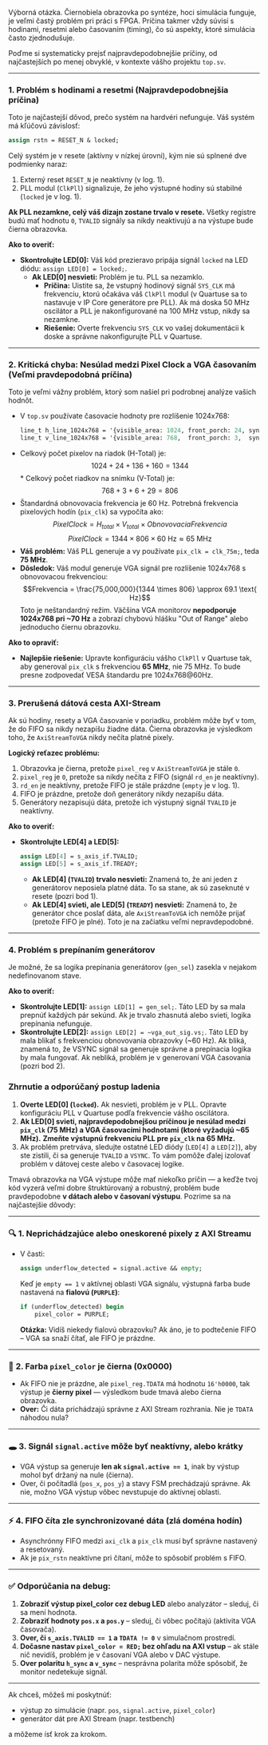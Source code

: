 Výborná otázka. Čiernobiela obrazovka po syntéze, hoci simulácia funguje, je veľmi častý problém pri práci s FPGA. Príčina takmer vždy súvisí s hodinami, resetmi alebo časovaním (timing), čo sú aspekty, ktoré simulácia často zjednodušuje.

Poďme si systematicky prejsť najpravdepodobnejšie príčiny, od najčastejších po menej obvyklé, v kontexte vášho projektu `top.sv`.

-----

### 1\. Problém s hodinami a resetmi (Najpravdepodobnejšia príčina)

Toto je najčastejší dôvod, prečo systém na hardvéri nefunguje. Váš systém má kľúčovú závislosť:

```systemverilog
assign rstn = RESET_N & locked;
```

Celý systém je v resete (aktívny v nízkej úrovni), kým nie sú splnené dve podmienky naraz:

1.  Externý reset `RESET_N` je neaktívny (v log. 1).
2.  PLL modul (`ClkPll`) signalizuje, že jeho výstupné hodiny sú stabilné (`locked` je v log. 1).

**Ak PLL nezamkne, celý váš dizajn zostane trvalo v resete.** Všetky registre budú mať hodnotu `0`, `TVALID` signály sa nikdy neaktivujú a na výstupe bude čierna obrazovka.

**Ako to overiť:**

  * **Skontrolujte LED[0]:** Váš kód prezieravo pripája signál `locked` na LED diódu: `assign LED[0] = locked;`.
      * **Ak LED[0] nesvieti:** Problém je tu. PLL sa nezamklo.
          * **Príčina:** Uistite sa, že vstupný hodinový signál `SYS_CLK` má frekvenciu, ktorú očakáva váš `ClkPll` modul (v Quartuse sa to nastavuje v IP Core generátore pre PLL). Ak má doska 50 MHz oscilátor a PLL je nakonfigurované na 100 MHz vstup, nikdy sa nezamkne.
          * **Riešenie:** Overte frekvenciu `SYS_CLK` vo vašej dokumentácii k doske a správne nakonfigurujte PLL v Quartuse.

-----

### 2\. Kritická chyba: Nesúlad medzi Pixel Clock a VGA časovaním (Veľmi pravdepodobná príčina)

Toto je veľmi vážny problém, ktorý som našiel pri podrobnej analýze vašich hodnôt.

  * V `top.sv` používate časovacie hodnoty pre rozlíšenie 1024x768:
    ```systemverilog
    line_t h_line_1024x768 = '{visible_area: 1024, front_porch: 24, sync_pulse: 136, back_porch: 160, ...};
    line_t v_line_1024x768 = '{visible_area: 768,  front_porch: 3,  sync_pulse: 6,   back_porch: 29,  ...};
    ```
  * Celkový počet pixelov na riadok (H-Total) je: $$1024 + 24 + 136 + 160 = 1344$$\* Celkový počet riadkov na snímku (V-Total) je:$$768 + 3 + 6 + 29 = 806$$
  * Štandardná obnovovacia frekvencia je 60 Hz. Potrebná frekvencia pixelových hodín (`pix_clk`) sa vypočíta ako:
    $$Pixel Clock = H_{total} \times V_{total} \times ObnovovaciaFrekvencia$$   $$Pixel Clock = 1344 \times 806 \times 60 \text{ Hz} \approx 65 \text{ MHz}$$
  * **Váš problém:** Váš PLL generuje a vy používate `pix_clk = clk_75m;`, teda **75 MHz**.
  * **Dôsledok:** Váš modul generuje VGA signál pre rozlíšenie 1024x768 s obnovovacou frekvenciou:
    $$Frekvencia = \frac{75,000,000}{1344 \times 806} \approx 69.1 \text{ Hz}$$
    Toto je neštandardný režim. Väčšina VGA monitorov **nepodporuje 1024x768 pri \~70 Hz** a zobrazí chybovú hlášku "Out of Range" alebo jednoducho čiernu obrazovku.

**Ako to opraviť:**

  * **Najlepšie riešenie:** Upravte konfiguráciu vášho `ClkPll` v Quartuse tak, aby generoval `pix_clk` s frekvenciou **65 MHz**, nie 75 MHz. To bude presne zodpovedať VESA štandardu pre 1024x768@60Hz.

-----

### 3\. Prerušená dátová cesta AXI-Stream

Ak sú hodiny, resety a VGA časovanie v poriadku, problém môže byť v tom, že do FIFO sa nikdy nezapíšu žiadne dáta. Čierna obrazovka je výsledkom toho, že `AxiStreamToVGA` nikdy nečíta platné pixely.

**Logický reťazec problému:**

1.  Obrazovka je čierna, pretože `pixel_reg` v `AxiStreamToVGA` je stále `0`.
2.  `pixel_reg` je `0`, pretože sa nikdy nečíta z FIFO (signál `rd_en` je neaktívny).
3.  `rd_en` je neaktívny, pretože FIFO je stále prázdne (`empty` je v log. 1).
4.  FIFO je prázdne, pretože doň generátory nikdy nezapíšu dáta.
5.  Generátory nezapisujú dáta, pretože ich výstupný signál `TVALID` je neaktívny.

**Ako to overiť:**

  * **Skontrolujte LED[4] a LED[5]:**
    ```systemverilog
    assign LED[4] = s_axis_if.TVALID;
    assign LED[5] = s_axis_if.TREADY;
    ```
      * **Ak LED[4] (`TVALID`) trvalo nesvieti:** Znamená to, že ani jeden z generátorov neposiela platné dáta. To sa stane, ak sú zaseknuté v resete (pozri bod 1).
      * **Ak LED[4] svieti, ale LED[5] (`TREADY`) nesvieti:** Znamená to, že generátor chce poslať dáta, ale `AxiStreamToVGA` ich nemôže prijať (pretože FIFO je plné). Toto je na začiatku veľmi nepravdepodobné.

-----

### 4\. Problém s prepínaním generátorov

Je možné, že sa logika prepínania generátorov (`gen_sel`) zasekla v nejakom nedefinovanom stave.

**Ako to overiť:**

  * **Skontrolujte LED[1]:** `assign LED[1] = gen_sel;`. Táto LED by sa mala prepnúť každých pár sekúnd. Ak je trvalo zhasnutá alebo svieti, logika prepínania nefunguje.
  * **Skontrolujte LED[2]:** `assign LED[2] = ~vga_out_sig.vs;`. Táto LED by mala blikať s frekvenciou obnovovania obrazovky (\~60 Hz). Ak bliká, znamená to, že VSYNC signál sa generuje správne a prepínacia logika by mala fungovať. Ak nebliká, problém je v generovaní VGA časovania (pozri bod 2).

### Zhrnutie a odporúčaný postup ladenia

1.  **Overte LED[0] (`locked`).** Ak nesvieti, problém je v PLL. Opravte konfiguráciu PLL v Quartuse podľa frekvencie vášho oscilátora.
2.  **Ak LED[0] svieti, najpravdepodobnejšou príčinou je nesúlad medzi `pix_clk` (75 MHz) a VGA časovacími hodnotami (ktoré vyžadujú \~65 MHz).** **Zmeňte výstupnú frekvenciu PLL pre `pix_clk` na 65 MHz.**
3.  Ak problém pretrváva, sledujte ostatné LED diódy (`LED[4]` a `LED[2]`), aby ste zistili, či sa generuje `TVALID` a `VSYNC`. To vám pomôže ďalej izolovať problém v dátovej ceste alebo v časovacej logike.

Tmavá obrazovka na VGA výstupe môže mať niekoľko príčin — a keďže tvoj kód vyzerá veľmi dobre štruktúrovaný a robustný, problém bude pravdepodobne **v dátach alebo v časovaní výstupu**. Pozrime sa na najčastejšie dôvody:

---

### 🔍 **1. Neprichádzajúce alebo oneskorené pixely z AXI Streamu**

* V časti:

  ```systemverilog
  assign underflow_detected = signal.active && empty;
  ```

  Keď je `empty == 1` v aktívnej oblasti VGA signálu, výstupná farba bude nastavená na **fialovú (`PURPLE`)**:

  ```systemverilog
  if (underflow_detected) begin
      pixel_color = PURPLE;
  ```

  **Otázka:** Vidíš niekedy fialovú obrazovku? Ak áno, je to podtečenie FIFO – VGA sa snaží čítať, ale FIFO je prázdne.

---

### 🧱 **2. Farba `pixel_color` je čierna (0x0000)**

* Ak FIFO nie je prázdne, ale `pixel_reg.TDATA` má hodnotu `16'h0000`, tak výstup je **čierny pixel** — výsledkom bude tmavá alebo čierna obrazovka.
* **Over:** Či dáta prichádzajú správne z AXI Stream rozhrania. Nie je `TDATA` náhodou nula?

---

### 🕳️ **3. Signál `signal.active` môže byť neaktívny, alebo krátky**

* VGA výstup sa generuje **len ak `signal.active == 1`**, inak by výstup mohol byť držaný na nule (čierna).
* Over, či počítadlá (`pos_x`, `pos_y`) a stavy FSM prechádzajú správne. Ak nie, možno VGA výstup vôbec nevstupuje do aktívnej oblasti.

---

### ⚡ **4. FIFO číta zle synchronizované dáta (zlá doména hodín)**

* Asynchrónny FIFO medzi `axi_clk` a `pix_clk` musí byť správne nastavený a resetovaný.
* Ak je `pix_rstn` neaktívne pri čítaní, môže to spôsobiť problém s FIFO.

---

### ✅ **Odporúčania na debug:**

1. **Zobraziť výstup pixel\_color cez debug LED** alebo analyzátor – sleduj, či sa mení hodnota.
2. **Zobraziť hodnoty `pos.x` a `pos.y`** – sleduj, či vôbec počítajú (aktivita VGA časovača).
3. **Over, či `s_axis.TVALID == 1` a `TDATA != 0`** v simulačnom prostredí.
4. **Dočasne nastav `pixel_color = RED;` bez ohľadu na AXI vstup** – ak stále nič nevidíš, problém je v časovaní VGA alebo v DAC výstupe.
5. **Over polaritu `h_sync` a `v_sync`** – nesprávna polarita môže spôsobiť, že monitor nedetekuje signál.

---

Ak chceš, môžeš mi poskytnúť:

* výstup zo simulácie (napr. `pos`, `signal.active`, `pixel_color`)
* generátor dát pre AXI Stream (napr. testbench)

a môžeme ísť krok za krokom.


